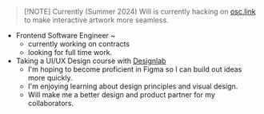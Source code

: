 > [!NOTE] Currently (Summer 2024)
> Will is currently hacking on [osc.link](https://github.com/laubsauger/osc.link) to make interactive artwork more seamless.

- Frontend Software Engineer ~
    - currently working on contracts
    - looking for full time work.
- Taking a UI/UX Design course with [Designlab](https://designlab.com)
    - I'm hoping to become proficient in Figma so I can build out ideas more quickly.
    - I'm enjoying learning about design principles and visual design.
    - Will make me a better design and product partner for my collaborators.

